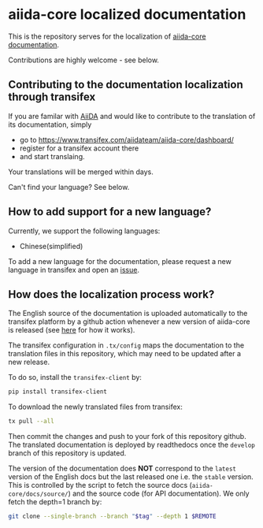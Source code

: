 # aiida-core localized documentation

This is the repository serves for the localization of [aiida-core documentation](https://aiida.readthedocs.io/projects/aiida-core/en/latest/index.html).

Contributions are highly welcome - see below.


## Contributing to the documentation localization through transifex

If you are familar with [AiiDA](https://www.aiida.net/) and would like to contribute to the translation of its documentation, simply

 * go to <https://www.transifex.com/aiidateam/aiida-core/dashboard/> 
 * register for a transifex account there
 * and start translaing. 

Your translations will be merged within days.

Can't find your language? See below.


## How to add support for a new language?

Currently, we support the following languages:

- Chinese(simplified)

To add a new language for the documentation, please request a new language in transifex and open an [issue](https://github.com/unkcpz/aiida-l10n-zh_CN/issues/new/choose).

## How does the localization process work?

The English source of the documentation is uploaded automatically to the transifex platform by 
a github action whenever a new version of aiida-core is released
(see [here](https://github.com/aiidateam/aiida-core/blob/develop/.github/workflows/post-release.yml) for how it works).

The transifex configuration in `.tx/config` maps the documentation to the translation files in this repository, which may need to be updated after a new release.

To do so, install the `transifex-client` by:

```bash
pip install transifex-client
```

To download the newly translated files from transifex:

```bash
tx pull --all
```

Then commit the changes and push to your fork of this repository github. 
The translated documentation is deployed by readthedocs once the `develop` branch of this repository is updated.

The version of the documentation does **NOT** correspond to the `latest` version of the English docs but the last released one i.e. the `stable` version.
This is controlled by the script to fetch the source docs (`aiida-core/docs/source/`) and the source code (for API documentation).
We only fetch the depth=1 branch by:

```bash
git clone --single-branch --branch "$tag" --depth 1 $REMOTE
```
